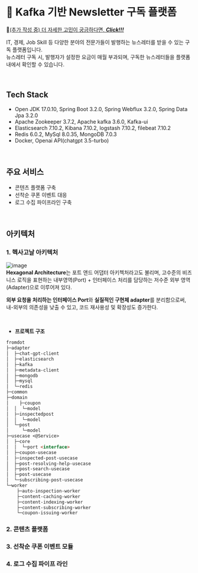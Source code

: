 # 📰 Kafka 기반 Newsletter 구독 플랫폼
🔗[(추가 작성 중) 더 자세한 고민이 궁금하다면, ***Click!!!***](https://iamheaming.notion.site/from-f60fba4d0ebc49b98801a21e18fb22ae) 

IT, 경제, Job Skill 등 다양한 분야의 전문가들이 발행하는 뉴스레터를 받을 수 있는 구독 플랫폼입니다. <br/>
뉴스레터 구독 시, 발행자가 설정한 요금이 매월 부과되며, 구독한 뉴스레터들을 플랫폼 내에서 확인할 수 있습니다. 

<br/>

## Tech Stack
- Open JDK 17.0.10, Spring Boot 3.2.0, Spring Webflux 3.2.0, Spring Data Jpa 3.2.0
- Apache Zookeeper 3.7.2, Apache kafka 3.6.0, Kafka-ui
- Elasticsearch 7.10.2, Kibana 7.10.2, logstash 7.10.2, filebeat 7.10.2
- Redis 6.0.2, MySql 8.0.35, MongoDB 7.0.3
- Docker, Openai API(chatgpt 3.5-turbo)

<br/>

## 주요 서비스
- 콘텐츠 플랫폼 구축
- 선착순 쿠폰 이벤트 대응
- 로그 수집 파이프라인 구축

<br/>

## 아키텍처

### 1. 헥사고날 아키텍처
![image](https://github.com/user-attachments/assets/7acce95d-c559-414e-aadb-ee70e397f826)
<br/>
**Hexagonal Architecture**는 포트 앤드 어댑터 아키첵처라고도 불리며, 고수준의 비즈니스 로직을 표현하는 내부영역(Port) + 인터페이스 처리를 담당하는 저수준 외부 영역(Adapter)으로 이루어져 있다. 

**외부 요청을 처리하는 인터페이스 Port**와 **실질적인 구현체 adapter**를 분리함으로써, 내-외부의 의존성을 낮출 수 있고, 코드 재사용성 및 확장성도 증가한다.

<br/>

- **프로젝트 구조**

```markdown
fromdot
├─adapter
│  ├─chat-gpt-client
│  ├─elasticsearch
│  ├─kafka
│  ├─metadata-client
│  ├─mongodb
│  ├─mysql
│  └─redis
├─common
├─domain
│	 ├─coupon
│  │  └─model
│  ├─inspectedpost
│  │  └─model
│  └─post
│     └─model
├─usecase <@Service>
│  ├─core
│  │  └─port <interface> 
│  ├─coupon-usecase 
│  ├─inspected-post-usecase
│  ├─post-resolving-help-usecase
│  ├─post-search-usecase
│  ├─post-usecase
│  └─subscribing-post-usecase
└─worker
    ├─auto-inspection-worker
    ├─content-caching-worker
    ├─content-indexing-worker
    ├─content-subscribing-worker
    └─coupon-issuing-worker
```
### 2. 콘텐츠 플랫폼

### 3. 선착순 쿠폰 이벤트 모듈

### 4. 로그 수집 파이프 라인
